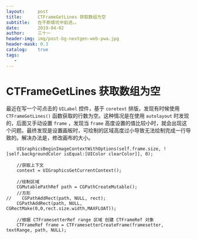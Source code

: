 ```yaml
---
layout:     post
title:      CTFrameGetLines 获取数组为空
subtitle:   在不断填坑中前进。。
date:       2019-04-02
author:     三十一
header-img: img/post-bg-nextgen-web-pwa.jpg
header-mask: 0.3
catalog:    true
tags:
   - 
---
```


# CTFrameGetLines 获取数组为空

最近在写一个可点击的 `UILabel` 控件，基于 `coretext` 排版，发现有时候使用  `CTFrameGetLines()` 函数获取的行数为空。这种情况是在使用 `autolayout` 时发现的，后面又手动设置 `frame` ，发现当 `frame` 高度设置的值比较小时，就会出现这个问题。最终发现是设置画板时，可绘制的区域高度过小导致无法绘制完成一行导致的。解决办法是，修改画布的大小。


```
    UIGraphicsBeginImageContextWithOptions(self.frame.size, ![self.backgroundColor isEqual:[UIColor clearColor]], 0);
    
    //获取上下文
    context = UIGraphicsGetCurrentContext();
    
    //绘制区域
    CGMutablePathRef path = CGPathCreateMutable();
    //方形
//    CGPathAddRect(path, NULL, rect);
    CGPathAddRect(path, NULL, CGRectMake(0,0,rect.size.width,MAXFLOAT));

    //根据 CTFramesetterRef range 区域 创建 CTFrameRef 对象
    CTFrameRef frame = CTFramesetterCreateFrame(framesetter, textRange, path, NULL);

 
```